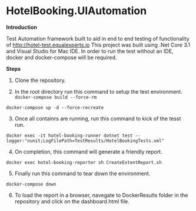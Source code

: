 # HotelBooking.UIAutomation
**Introduction**

Test Automation framework built to aid in end to end testing of functionality of http://hotel-test.equalexperts.io
This project was built using .Net Core 3.1 and Visual Studio for Mac IDE.
In order to run the test without an IDE, docker and docker-compose will be required.

**Steps**
1. Clone the repository.

2. In the root directory run this command to setup the test environment.
`docker-compose build --force-rm`

`docker-compose up -d --force-recreate`

3. Once all containrs are running, run this command to kick of the tesst run.

`docker exec -it hotel-booking-runner dotnet test --logger:"nunit;LogFilePath=TestResults/HotelBookingTests.xml"`

4. On completion, this command will generate a friendly report.

`docker exec hotel-booking-reporter sh CreateExtentReport.sh`

5. Finally run this command to tear down the environment.

`docker-compose down`

6. To load the report in a browser, navegate to DockerResults folder in the repository and click on the dashboard.html file.
